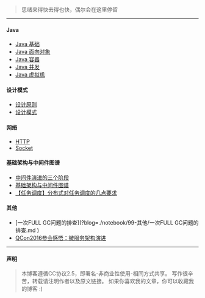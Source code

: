 
>思绪来得快去得也快，偶尔会在这里停留

---


#### Java
- [Java 基础](?blog=./notebook/1-Java/Java基础.md )
- [Java 面向对象](?blog=./notebook/1-Java/Java面向对象.md )
- [Java 容器](?blog=./notebook/1-Java/Java容器.md )
- [Java 并发](?blog=./notebook/1-Java/Java并发.md )
- [Java 虚拟机](?blog=./notebook/1-Java/Java虚拟机.md )


#### 设计模式
- [设计原则](?blog=./notebook/2-设计模式/设计原则.md )
- [设计模式](?blog=./notebook/2-设计模式/设计模式.md )


#### 网络
- [HTTP](?blog=./notebook/3-网络/HTTP.md )
- [Socket](?blog=./notebook/3-网络/Socket.md )


#### 基础架构与中间件图谱
- [中间件演进的三个阶段](?blog=./notebook/8-基础架构与中间件图谱/1-概念篇/1-2、中间件演进的三个阶段.md )
- [基础架构与中间件图谱](?blog=./notebook/8-基础架构与中间件图谱/1-概念篇/1-4、基础架构与中间件图谱.md )
- [【任务调度】分布式对任务调度的几点要求](?blog=./notebook/8-基础架构与中间件图谱/2-理论篇/2.1、【任务调度】分布式对任务调度的几点要求.md )


#### 其他
- [一次FULL GC问题的排查](?blog=./notebook/99-其他/一次FULL GC问题的排查.md )
- [QCon2016参会感悟：微服务架构演进](?blog=./notebook/99-其他/QCon2016参会感悟：微服务架构演进.md )


---

#### 声明
> 本博客遵循CC协议2.5，即署名-非商业性使用-相同方式共享。
  写作很辛苦，转载请注明作者以及原文链接。
  如果你喜欢我的文章，你可以收藏我的博客 :)
  